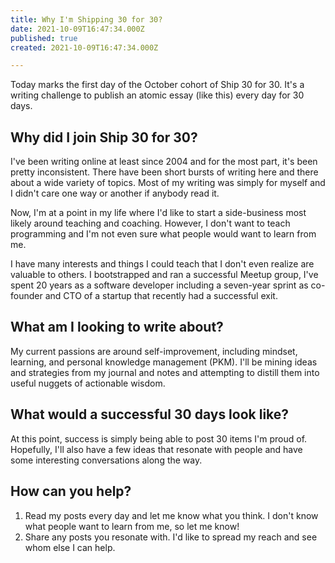 ```yaml
---
title: Why I'm Shipping 30 for 30?
date: 2021-10-09T16:47:34.000Z
published: true
created: 2021-10-09T16:47:34.000Z

---
```


Today marks the first day of the October cohort of Ship 30 for 30. It's a writing challenge to publish an atomic essay (like this) every day for 30 days.

## Why did I join Ship 30 for 30?

I've been writing online at least since 2004 and for the most part, it's been pretty inconsistent. There have been short bursts of writing here and there about a wide variety of topics. Most of my writing was simply for myself and I didn't care one way or another if anybody read it.

Now, I'm at a point in my life where I'd like to start a side-business most likely around teaching and coaching. However, I don't want to teach programming and I'm not even sure what people would want to learn from me.

I have many interests and things I could teach that I don't even realize are valuable to others. I bootstrapped and ran a successful Meetup group, I've spent 20 years as a software developer including a seven-year sprint as co-founder and CTO of a startup that recently had a successful exit.

## What am I looking to write about?

My current passions are around self-improvement, including mindset, learning, and personal knowledge management (PKM). I'll be mining ideas and strategies from my journal and notes and attempting to distill them into useful nuggets of actionable wisdom.

## What would a successful 30 days look like?

At this point, success is simply being able to post 30 items I'm proud of. Hopefully, I'll also have a few ideas that resonate with people and have some interesting conversations along the way.

## How can you help?

1. Read my posts every day and let me know what you think. I don't know what people want to learn from me, so let me know!
2. Share any posts you resonate with. I'd like to spread my reach and see whom else I can help.

